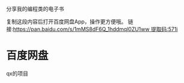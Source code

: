 分享我的编程类的电子书


复制这段内容后打开百度网盘App，操作更方便哦。 链接:https://pan.baidu.com/s/1mMS8dF6Q_1hddmql0ZU1ww 提取码:571i
# 百度网盘
qx的项目
